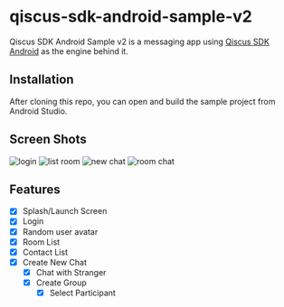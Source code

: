 # qiscus-sdk-android-sample-v2

Qiscus SDK Android Sample v2 is a messaging app using [Qiscus SDK Android](https://github.com/qiscus/qiscus-sdk-android) as the engine behind it.

## Installation

After cloning this repo, you can open and build the sample project from Android Studio.




## Screen Shots

![login](https://i.imgur.com/wWZ75U1.png?1)
![list room](https://i.imgur.com/KB0kzRz.png?1)
![new chat](https://i.imgur.com/BXcL5i8.png?1)
![room chat](https://i.imgur.com/uMa7016.png?1)

## Features
- [x] Splash/Launch Screen
- [x] Login
- [x] Random user avatar
- [x] Room List
- [x] Contact List
- [x] Create New Chat
  - [x] Chat with Stranger
  - [x] Create Group
    - [x] Select Participant

